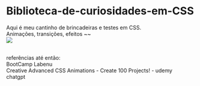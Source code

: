 # Biblioteca-de-curiosidades-em-CSS

Aqui é meu cantinho de brincadeiras e testes em CSS.
<br>
Animações, transições, efeitos ~~
<br>
<img src="https://media.tenor.com/QWdPngpHxZ8AAAAd/family-guy-css.gif" />




<br>
referências até então:
<br>
BootCamp Labenu
<br>
Creative Advanced CSS Animations - Create 100 Projects! - udemy
<br>
chatgpt

